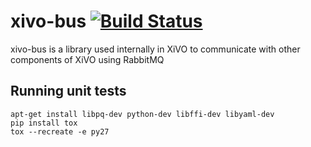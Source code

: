 xivo-bus [![Build Status](https://travis-ci.org/wazo-pbx/xivo-bus.png?branch=master)](https://travis-ci.org/wazo-pbx/xivo-bus)
========

xivo-bus is a library used internally in XiVO to communicate with other components
of XiVO using RabbitMQ


Running unit tests
------------------

```
apt-get install libpq-dev python-dev libffi-dev libyaml-dev
pip install tox
tox --recreate -e py27
```
